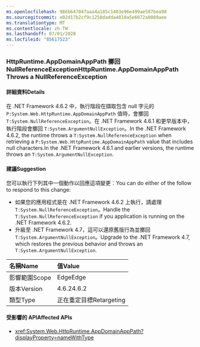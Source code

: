 ```yaml
---
ms.openlocfilehash: 986b647047aaa4a185c1403e96e499ae587bea98
ms.sourcegitcommit: e02d17b2cf9c1258dadda4810a5e6072a0089aee
ms.translationtype: MT
ms.contentlocale: zh-TW
ms.lasthandoff: 07/01/2020
ms.locfileid: "85617523"
---
```

### <a name="httpruntimeappdomainapppath-throws-a-nullreferenceexception"></a><span data-ttu-id="8d99d-101">HttpRuntime.AppDomainAppPath 擲回 NullReferenceException</span><span class="sxs-lookup"><span data-stu-id="8d99d-101">HttpRuntime.AppDomainAppPath Throws a NullReferenceException</span></span>

#### <a name="details"></a><span data-ttu-id="8d99d-102">詳細資料</span><span class="sxs-lookup"><span data-stu-id="8d99d-102">Details</span></span>

<span data-ttu-id="8d99d-103">在 .NET Framework 4.6.2 中，執行階段在擷取包含 null 字元的 `P:System.Web.HttpRuntime.AppDomainAppPath` 值時，會擲回 `T:System.NullReferenceException`。在 .NET Framework 4.6.1 和更早版本中，執行階段會擲回 `T:System.ArgumentNullException`。</span><span class="sxs-lookup"><span data-stu-id="8d99d-103">In the .NET Framework 4.6.2, the runtime throws a `T:System.NullReferenceException` when retrieving a `P:System.Web.HttpRuntime.AppDomainAppPath` value that includes null characters.In the .NET Framework 4.6.1 and earlier versions, the runtime throws an `T:System.ArgumentNullException`.</span></span>

#### <a name="suggestion"></a><span data-ttu-id="8d99d-104">建議</span><span class="sxs-lookup"><span data-stu-id="8d99d-104">Suggestion</span></span>

<span data-ttu-id="8d99d-105">您可以執行下列其中一個動作以回應這項變更︰</span><span class="sxs-lookup"><span data-stu-id="8d99d-105">You can do either of the follow to respond to this change:</span></span>

- <span data-ttu-id="8d99d-106">如果您的應用程式是在 .NET Framework 4.6.2 上執行，請處理 `T:System.NullReferenceException`。</span><span class="sxs-lookup"><span data-stu-id="8d99d-106">Handle the `T:System.NullReferenceException` if you application is running on the .NET Framework 4.6.2.</span></span>
- <span data-ttu-id="8d99d-107">升級至 .NET Framework 4.7，這可以還原舊版行為並擲回 `T:System.ArgumentNullException`。</span><span class="sxs-lookup"><span data-stu-id="8d99d-107">Upgrade to the .NET Framework 4.7, which restores the previous behavior and throws an `T:System.ArgumentNullException`.</span></span>

| <span data-ttu-id="8d99d-108">名稱</span><span class="sxs-lookup"><span data-stu-id="8d99d-108">Name</span></span>    | <span data-ttu-id="8d99d-109">值</span><span class="sxs-lookup"><span data-stu-id="8d99d-109">Value</span></span>       |
|:--------|:------------|
| <span data-ttu-id="8d99d-110">影響範圍</span><span class="sxs-lookup"><span data-stu-id="8d99d-110">Scope</span></span>   | <span data-ttu-id="8d99d-111">Edge</span><span class="sxs-lookup"><span data-stu-id="8d99d-111">Edge</span></span>        |
| <span data-ttu-id="8d99d-112">版本</span><span class="sxs-lookup"><span data-stu-id="8d99d-112">Version</span></span> | <span data-ttu-id="8d99d-113">4.6.2</span><span class="sxs-lookup"><span data-stu-id="8d99d-113">4.6.2</span></span>       |
| <span data-ttu-id="8d99d-114">類型</span><span class="sxs-lookup"><span data-stu-id="8d99d-114">Type</span></span>    | <span data-ttu-id="8d99d-115">正在重定目標</span><span class="sxs-lookup"><span data-stu-id="8d99d-115">Retargeting</span></span> |

#### <a name="affected-apis"></a><span data-ttu-id="8d99d-116">受影響的 API</span><span class="sxs-lookup"><span data-stu-id="8d99d-116">Affected APIs</span></span>

- <xref:System.Web.HttpRuntime.AppDomainAppPath?displayProperty=nameWithType>
